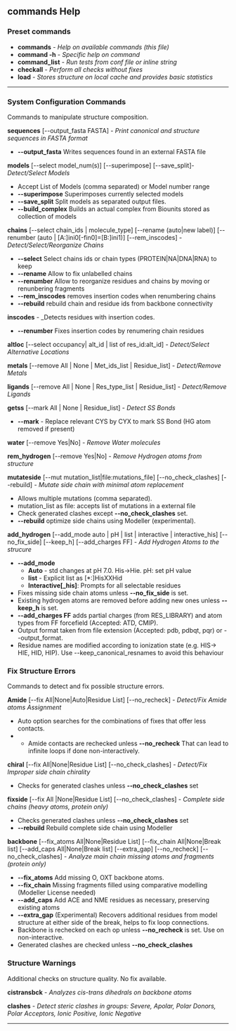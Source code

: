 
## commands Help

### Preset commands

* **commands** - _Help on available commands (this file)_
* **command -h** - _Specific help on command_
* **command_list** - _Run tests from conf file or inline string_
* **checkall** - _Perform all checks without fixes_
* **load** - _Stores structure on local cache and provides basic statistics_
***
### System Configuration Commands
Commands to manipulate structure composition.

**sequences** [--output_fasta FASTA] - _Print canonical and structure sequences in FASTA format_
  * **--output_fasta** Writes sequences found in an external FASTA file

**models** [--select model_num(s)] [--superimpose] [--save_split]- _Detect/Select Models_
 * Accept List of Models (comma separated) or Model number range
 * **--superimpose** Superimposes currently selected models
 * **--save_split** Split models as separated output files.
 * **--build_complex** Builds an actual complex from Biounits stored as collection of models

**chains** [--select chain_ids | molecule_type] [--rename (auto|new label)] [--renumber (auto | [A:]ini0[-fin0]=[B:]ini1)] [--rem_inscodes] - _Detect/Select/Reorganize Chains_
  * **--select** Select chains ids or chain types (PROTEIN|NA|DNA|RNA) to keep
  * **--rename** Allow to fix unlabelled chains
  * **--renumber** Allow to reorganize residues and chains by moving or renunbering fragments
  * **--rem_inscodes** removes insertion codes when renumbering chains
  * **--rebuild** rebuild chain and residue ids from backbone connectivity

**inscodes** - _Detects residues with insertion codes.
  * **--renumber** Fixes insertion codes by renumering chain residues

**altloc** [--select occupancy| alt_id | list of res_id:alt_id] - _Detect/Select Alternative Locations_

**metals** [--remove All | None | Met_ids_list | Residue_list] - _Detect/Remove Metals_

**ligands** [--remove All | None | Res_type_list | Residue_list] - _Detect/Remove Ligands_

**getss** [--mark All | None | Residue_list] - _Detect SS Bonds_
 * **--mark** - Replace relevant CYS by CYX to mark SS Bond (HG atom removed if present)

**water** [--remove Yes|No] - _Remove Water molecules_

**rem_hydrogen** [--remove Yes|No] - _Remove Hydrogen atoms from structure_

**mutateside** [--mut mutation_list|file:mutations_file] [--no_check_clashes] [--rebuild] -
_Mutate side chain with minimal atom replacement_
* Allows multiple mutations (comma separated).
* mutation_list as file: accepts list of mutations in a external file
* Check generated clashes except **--no_check_clashes** set.
* **--rebuild** optimize side chains using Modeller (experimental).

**add_hydrogen** [--add_mode auto | pH | list | interactive | interactive_his] [--no_fix_side] [--keep_h] [--add_charges FF] - _Add Hydrogen Atoms to the strucure_
* **--add_mode**
  * **Auto** - std changes at pH 7.0. His->Hie. pH: set pH value
  * **list** - Explicit list as [*:]HisXXHid
  * **Interactive[_his]**: Prompts for all selectable residues
* Fixes missing side chain atoms unless **--no_fix_side** is set.
* Existing hydrogen atoms are removed before adding new ones unless **--keep_h** is set.
* **--add_charges FF** adds partial charges (from RES_LIBRARY) and atom types from FF forcefield (Accepted: ATD, CMIP).
* Output format taken from file extension (Accepted: pdb, pdbqt, pqr) or --output_format.
* Residue names are modified according to ionization state (e.g. HIS-> HIE, HID, HIP). Use --keep_canonical_resnames to avoid this behaviour

### Fix Structure Errors
Commands to detect and fix possible structure errors.

**Amide** [--fix All|None|Auto|Residue List] [--no_recheck] - _Detect/Fix Amide atoms Assignment_
* Auto option searches for the combinations of fixes that offer less contacts.
* * Amide contacts are rechecked unless **--no_recheck** That can lead to infinite loops if done non-interactively.


**chiral** [--fix All|None|Residue List] [--no_check_clashes] - _Detect/Fix Improper side chain chirality_
* Checks for generated clashes unless **--no_check_clashes** set

**fixside** [--fix All |None|Residue List] [--no_check_clashes] - _Complete side chains (heavy atoms, protein only)_
* Checks generated clashes unless **--no_check_clashes** set
* **--rebuild**  Rebuild complete side chain using Modeller

**backbone** [--fix_atoms All|None|Residue List] [--fix_chain All|None|Break list] [--add_caps All|None|Break list] [--extra_gap]        [--no_recheck] [--no_check_clashes] - _Analyze main chain missing atoms and fragments (protein only)_
* **--fix_atoms** Add missing O, OXT backbone atoms.
* **--fix_chain** Missing fragments filled using comparative modelling (Modeller License needed)
* **--add_caps** Add ACE and NME residues as necessary, preserving existing atoms
* **--extra_gap** (Experimental) Recovers additional residues from model structure at either side of the break, helps to fix loop connections.
* Backbone is rechecked on each op unless **--no_recheck** is set. Use on non-interactive.
* Generated clashes are checked unless **--no_check_clashes**

### Structure Warnings
Additional checks on structure quality. No fix available.

**cistransbck** - _Analyzes cis-trans dihedrals on backbone atoms_

**clashes** - _Detect steric clashes in groups: Severe, Apolar, Polar Donors, Polar Acceptors, Ionic Positive, Ionic Negative_

***
